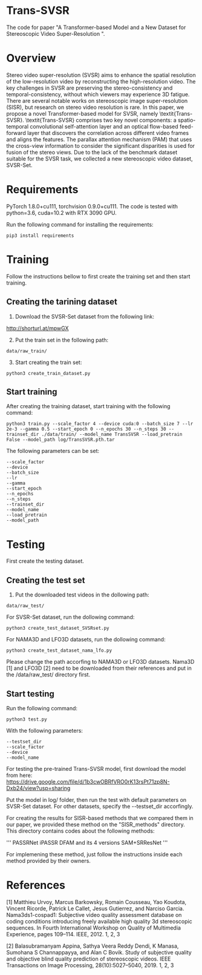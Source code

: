 # Trans-SVSR



The code for paper "A Transformer-based Model and a New Dataset for Stereoscopic Video Super-Resolution ".


# Overview #
Stereo video super-resolution (SVSR) aims to enhance the spatial resolution of the low-resolution video by reconstructing the high-resolution video. The key challenges in SVSR are preserving the stereo-consistency and temporal-consistency, without which viewers may experience 3D fatigue. There are several notable works on stereoscopic image super-resolution (SISR), but research on stereo video resolution is rare. In this paper, we propose a novel Transformer-based model for SVSR, namely \textit{Trans-SVSR}. \textit{Trans-SVSR} comprises two key novel components: a spatio-temporal convolutional self-attention layer and an optical flow-based feed-forward layer that discovers the correlation across different video frames and aligns the features. The parallax attention mechanism (PAM) that uses the cross-view information to consider the significant disparities is used for fusion of the stereo views. Due to the lack of the benchmark dataset suitable for the SVSR task, we collected a new stereoscopic video dataset, SVSR-Set.

# Requirements #

PyTorch 1.8.0+cu111, torchvision 0.9.0+cu111. The code is tested with python=3.6, cuda=10.2 with RTX 3090 GPU.


Run the following command for installing the requirements:

`pip3 install requirements`

# Training #

Follow the instructions bellow to first create the training set and then start training.

## Creating the tarining dataset ## 

1. Download the SVSR-Set dataset from the following link:

http://shorturl.at/mpwGX

2. Put the train set in the following path:

`data/raw_train/`

3. Start creating the train set:

`python3 create_train_dataset.py`


## Start training ## 

After creating the training dataset, start training with the following command:

`python3 train.py --scale_factor 4 --device cuda:0 --batch_size 7 --lr 2e-3 --gamma 0.5 --start_epoch 0 --n_epochs 30 --n_steps 30 --trainset_dir ./data/train/ --model_name TransSVSR --load_pretrain False --model_path log/TransSVSR.pth.tar`

The following parameters can be set:

```
--scale_factor
--device
--batch_size
--lr
--gamma
--start_epoch
--n_epochs
--n_steps
--trainset_dir
--model_name
--load_pretrain
--model_path
```

# Testing #
First create the testing dataset.

## Creating the test set ## 

1. Put the downloaded test videos in the dollowing path:

`data/raw_test/`

For SVSR-Set dataset, run the dollowing command:

`python3 create_test_dataset_SVSRset.py`


For NAMA3D and LFO3D datasets, run the dollowing command:

`python3 create_test_dataset_nama_lfo.py`

Please change the path accorfing to NAMA3D or LFO3D datasets. Nama3D [1] and LFO3D [2] need to be downloaded from their references and put in the /data/raw_test/ directory first.


## Start testing ## 

Run the following command:

`python3 test.py`

With the following parameters:

```
--testset_dir
--scale_factor
--device
--model_name
```

For testing the pre-trained Trans-SVSR model, first download the model from here: 
https://drive.google.com/file/d/1b3cwOBRfVRO0rK13rsPt71zp8N-Dxb24/view?usp=sharing

Put the model in log/ folder, then run the test with default parameters on SVSR-Set dataset. For other datasets, specify the --testset_dir accorfingly.


For creating the results for SISR-based methods that we compared them in our paper, we provided these method on the "SISR_methods" directory. This directory contains codes about the following methods:

'''
PASSRNet
iPASSR
DFAM and its 4 versions
SAM+SRResNet
'''

For implemening these method, just follow the instructions inside each method provided by their owners.



# References #

[1] Matthieu Urvoy, Marcus Barkowsky, Romain Cousseau, Yao
Koudota, Vincent Ricorde, Patrick Le Callet, Jesus Gutierrez,
and Narciso Garcia. Nama3ds1-cospad1: Subjective video
quality assessment database on coding conditions introducing
freely available high quality 3d stereoscopic sequences. In
Fourth International Workshop on Quality of Multimedia Experience, pages 109–114. IEEE, 2012. 1, 2, 3

[2] Balasubramanyam Appina, Sathya Veera Reddy Dendi, K
Manasa, Sumohana S Channappayya, and Alan C Bovik.
Study of subjective quality and objective blind quality prediction of stereoscopic videos. IEEE Transactions on Image
Processing, 28(10):5027–5040, 2019. 1, 2, 3
